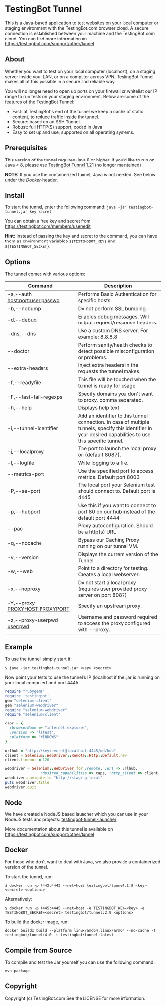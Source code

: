 # TestingBot Tunnel

This is a Java-based application to test websites on your local computer or staging environment with the TestingBot.com browser cloud.
A secure connection is established between your machine and the TestingBot.com cloud.
You can find more information on https://testingbot.com/support/other/tunnel

About
-------

Whether you want to test on your local computer (localhost), on a staging server inside your LAN, or on a computer across VPN, TestingBot Tunnel makes all of this possible in a secure and reliable way.

You will no longer need to open up ports on your firewall or whitelist our IP range to run tests on your staging environment.
Below are some of the features of the TestingBot Tunnel:

* Fast: at TestingBot's end of the tunnel we keep a cache of static content, to reduce traffic inside the tunnel.
* Secure: based on an SSH Tunnel.
* Robust: full HTTP(S) support, coded in Java
* Easy to set up and use, supported on all operating systems.

Prerequisites
-------

This version of the tunnel requires Java 8 or higher. If you'd like to run on Java < 8, please use [TestingBot Tunnel 1.21](https://github.com/testingbot/Testingbot-Tunnel/tree/TestingBotTunnel-1.21) (no longer maintained)

**NOTE:** If you use the containerized tunnel, Java is not needed. See below under the *Docker*-header.

Install
-------

To start the tunnel, enter the following command:
    `java -jar testingbot-tunnel.jar key secret`

You can obtain a free key and secret from https://testingbot.com/members/user/edit

**Hint:** Instead of passing the key and secret to the command, you can have them as environment variables `${TESTINGBOT_KEY}` and `${TESTINGBOT_SECRET}`.

Options
-------

The tunnel comes with various options:

|Command|Description|
|---------|-------------|
|-a,--auth <host:port:user:passwd>|Performs Basic Authentication for specific hosts.|
|-b,--nobump|Do not perform SSL bumping.|
|-d,--debug|Enables debug messages. Will output request/response headers.|
|-dns,--dns|Use a custom DNS server. For example: 8.8.8.8|
|--doctor|Perform sanity/health checks to detect possible misconfiguration or problems.|
|--extra-headers <JSON Map with Header Key and Value>|Inject extra headers in the requests the tunnel makes.|
|-f,--readyfile <FILE>|This file will be touched when the tunnel is ready for usage|
|-F,--fast-fail-regexps <OPTIONS>|Specify domains you don't want to proxy, comma separated.|
|-h,--help|Displays help text|
|-i,--tunnel-identifier <id>|Add an identifier to this tunnel connection. In case of multiple tunnels, specify this identifier in your desired capabilities to use this specific tunnel.|
|-j,--localproxy <port>|The port to launch the local proxy on (default 8087).|
|-l,--logfile <FILE>|Write logging to a file.|
|--metrics-port <port>|Use the specified port to access metrics. Default port 8003|
|-P,--se-port <PORT>|The local port your Selenium test should connect to. Default port is 4445|
|-p,--hubport <HUBPORT>|Use this if you want to connect to port 80 on our hub instead of the default port 4444|
|--pac <arg>|Proxy autoconfiguration. Should be a http(s) URL|
|-q,--nocache|Bypass our Caching Proxy running on our tunnel VM.|
|-v,--version|Displays the current version of the Tunnel|
|-w,--web <directory>|Point to a directory for testing. Creates a local webserver.|
|-x,--noproxy|Do not start a local proxy (requires user provided proxy server on port 8087)|
|-Y,--proxy <PROXYHOST:PROXYPORT>|Specify an upstream proxy.|
|-z,--proxy-userpwd <user:pwd>|Username and password required to access the proxy configured with --proxy.|


Example
-------
To use the tunnel, simply start it:

```
$ java -jar testingbot-tunnel.jar <key> <secret>
```

Now point your tests to use the tunnel's IP (localhost if the .jar is running on your local computer) and port 4445
```ruby
require "rubygems"
require 'testingbot'
gem "selenium-client"
gem "selenium-webdriver"
require "selenium-webdriver"
require "selenium/client"

caps = {
  :browserName => "internet explorer",
  :version => "latest",
  :platform => "WINDOWS"
}

urlhub = "http://key:secret@localhost:4445/wd/hub"
client = Selenium::WebDriver::Remote::Http::Default.new
client.timeout = 120

webdriver = Selenium::WebDriver.for :remote, :url => urlhub,
                :desired_capabilities => caps, :http_client => client
webdriver.navigate.to "http://staging.local"
puts webdriver.title
webdriver.quit
```

Node
-------
We have created a NodeJS based launcher which you can use in your NodeJS tests and projects:
[testingbot-tunnel-launcher](https://github.com/testingbot/testingbot-tunnel-launcher)

More documentation about this tunnel is available on https://testingbot.com/support/other/tunnel

Docker
------
For those who don't want to deal with Java, we also provide a containerized version of the tunnel.

To start the tunnel, run:
```
$ docker run -p 4445:4445 --net=host testingbot/tunnel:2.9 <key> <secret> <options>
```

Alternatively:
```
$ docker run -p 4445:4445 --net=host -e TESTINGBOT_KEY=<key> -e TESTINGBOT_SECRET=<secret> testingbot/tunnel:2.9 <options>
```

To build the docker image, run:
```
docker buildx build --platform linux/amd64,linux/arm64 --no-cache -t testingbot/tunnel:4.0 -t testingbot/tunnel:latest .
```

Compile from Source
-------------------

To compile and test the Jar yourself you can use the following command:

    mvn package

Copyright
---------

Copyright (c) TestingBot.com
See the LICENSE for more information.
